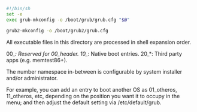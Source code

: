 ```sh
#!/bin/sh
set -e
exec grub-mkconfig -o /boot/grub/grub.cfg "$@"
```

```sh
grub2-mkconfig -o /boot/grub2/grub.cfg
```


All executable files in this directory are processed in shell expansion order.

  00_*: Reserved for 00_header.
  10_*: Native boot entries.
  20_*: Third party apps (e.g. memtest86+).

The number namespace in-between is configurable by system installer and/or
administrator.

For example, you can add an entry to boot another OS as
01_otheros, 11_otheros, etc, depending on the position you want it to occupy in
the menu; and then adjust the default setting via /etc/default/grub.
